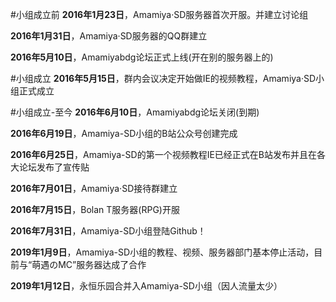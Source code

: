 #小组成立前
**2016年1月23日**，Amamiya·SD服务器首次开服。并建立讨论组

**2016年1月31日**，Amamiya·SD服务器的QQ群建立

**2016年5月10日**，Amamiyabdg论坛正式上线(开在别的服务器上的)


#小组成立
**2016年5月15日**，群内会议决定开始做IE的视频教程，Amamiya·SD小组正式成立


#小组成立-至今
**2016年6月10日**，Amamiyabdg论坛关闭(到期)

**2016年6月19日**，Amamiya-SD小组的B站公众号创建完成

**2016年6月25日**，Amamiya-SD的第一个视频教程IE已经正式在B站发布并且在各大论坛发布了宣传贴

**2016年7月01日**，Amamiya·SD接待群建立

**2016年7月15日**，Bolan T服务器(RPG)开服

**2016年7月31日**，Amamiya-SD小组登陆Github！

**2019年1月9日**，Amamiya-SD小组的教程、视频、服务器部门基本停止活动，目前与“萌遇のMC”服务器达成了合作

**2019年1月12日**，永恒乐园合并入Amamiya-SD小组（因人流量太少）
